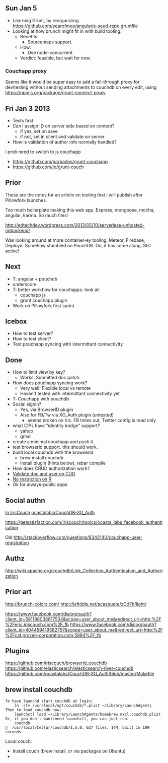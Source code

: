 
## Sun Jan 5

- Learning Grunt, by reorganizing <https://github.com/yearofmoo/angularjs-seed-repo> gruntfile
- Looking at how brunch might fit in with build tooling.
  - Benefits:
    - Sourcemaps support.
  - How:
    - Use node-concurrent.
  - Verdict: feasible, but wait for now.

### Couchapp proxy

Seems like it would be super easy to add a fall-through proxy for dev/testing without sending attachments to couchdb on every edit, using <https://npmjs.org/package/grunt-connect-proxy>

## Fri Jan 3 2013

- Tests first
- Can I assign ID on server side based on content?
  - if yes, set on save
  - if not, set in client and validate on server
- How is validation of author info normally handled?

i prob need to switch to js couchapp
 - https://github.com/garbados/grunt-couchapp
 - https://github.com/jo/grunt-couch

## Prior

These are the notes for an article on tooling that I will publish after Pillowfork launches.

Too much boilerplate making this web app. Express, mongoose, mocha, angular, karma. So much files!

http://edtechdev.wordpress.com/2013/05/10/serverless-unhosted-nobackend/

Was looking around at more container-ey tooling. Meteor, Firebase, Deployd. Somehow stumbled on PouchDB. Oo, it has come along. Still active!

## Next

- T: angular + pouchdb
- underscore
- T: better workflow for couchapps. look at:
  - couchapp js
  - grunt couchapp plugin
- Work on Pillowfork first sprint

## Icebox

- How to test server?
- How to test client? 
- Test pouchapp syncing with intermittant connectivity

## Done

- How to limit view by key?
  - Works. Submitted doc patch.
- How does pouchapp syncing work? 
  - Very well! Flexible local vs remote
  - Haven't tested with intermittant connectivity yet
- T: Couchapp with pouchdb
- Social signin?
  - Yes, via BrowserID plugin
  - Also for FB/Tw via XO_Auth plugin (untested)
    - seems broken on Iris. FB times out, Twitter config is read only
- what IDPs have "identity bridge" support?
  - yahoo
  - gmail
- create a minimal couchapp and push it.
- test browserid support. this should work.
- build local couchdb with the browserid
  - brew install couchdb
  - install plugin (hints below), rebar compile
 - How does CRUD authorization work?
  - [Validate doc and user on CUD](http://wiki.apache.org/couchdb/Document_Update_Validation)
  - [No restriction on R](http://mail-archives.apache.org/mod_mbox/couchdb-dev/201010.mbox/%3CC4B01815-5A28-4E5F-975D-70344B7570EC@apache.org%3E)
  - Ok for always-public apps

## Social authn

[In IrisCouch](http://mail-archives.apache.org/mod_mbox/couchdb-user/201203.mbox/%3CCADR1q3AU7aTn08rkJpmgjs0qK1BK5QjDkPxDfe0-JH2xBMaeYQ@mail.gmail.com%3E)
[ocastalabs/CouchDB-XO_Auth](https://github.com/ocastalabs/CouchDB-XO_Auth)

<https://getsatisfaction.com/iriscouch/topics/ocasta_labs_facebook_authentication>

Old http://stackoverflow.com/questions/8342140/couchapp-user-registration

## Authz

<http://wiki.apache.org/couchdb/Link_Collection_Authentication_and_Authorization>

## Prior art

http://brunch-colors.com/
http://jsfiddle.net/acasquete/zCd7h/light/

https://www.facebook.com/dialog/oauth?client_id=581198038617534&scope=user_about_me&redirect_uri=http:%2F%2Feric.iriscouch.com%2F_fb
https://www.facebook.com/dialog/oauth?client_id=404459419582757&scope=user_about_me&redirect_uri=http:%2F%2Fcat.proven-corporation.com:5984%2F_fb


## Plugins

https://github.com/iriscouch/browserid_couchdb
https://github.com/elasticsearch/elasticsearch-river-couchdb
https://github.com/ocastalabs/CouchDB-XO_Auth/blob/master/Makefile

## brew install couchdb

```
To have launchd start couchdb at login:
    ln -sfv /usr/local/opt/couchdb/*.plist ~/Library/LaunchAgents
Then to load couchdb now:
    launchctl load ~/Library/LaunchAgents/homebrew.mxcl.couchdb.plist
Or, if you don't want/need launchctl, you can just run:
    couchdb
🍺  /usr/local/Cellar/couchdb/1.5.0: 627 files, 14M, built in 109 seconds
```


Local couch:

 - Install couch (brew install, or via packages on Ubuntu)
 - 